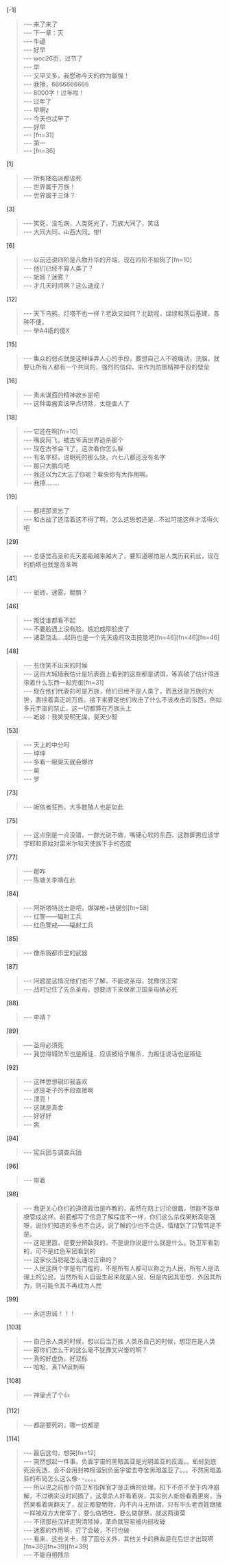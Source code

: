 
[-1] 
>--- 来了来了<br>
>--- 下一章：灭<br>
>--- 牛逼<br>
>--- 好早<br>
>--- woc26页，过节了<br>
>--- 早<br>
>--- 又早又多，我愿称今天的你为最强！<br>
>--- 我擦，6666666666<br>
>--- 8000字！过年啦！<br>
>--- 过年了<br>
>--- 早啊z<br>
>--- 今天也忒早了<br>
>--- 好早<br>
>--- [fn=31]<br>
>--- 第一<br>
>--- [fn=36]<br>

[1] 
>--- 所有降临派都该死<br>
>--- 世界属于万族！<br>
>--- 世界属于三体？<br>

[3] 
>--- 笑死，没毛病，人类死光了，万族大同了，笑话<br>
>--- 大同大同，山西大同。惨!<br>

[6] 
>--- 以前还说四阶是凡物升华的开端，现在四阶不如狗了[fn=10]<br>
>--- 他们已经不算人类了？<br>
>--- 蚯蚓？迷雾？<br>
>--- 才几天时间啊？这么速成？<br>

[12] 
>--- 天下乌鸦。灯塔不也一样？老欧又如何？北欧呢，绿绿和落后基建，各种不便。<br>
>--- 举A4纸的傻X<br>

[15] 
>--- 集众的弱点就是这种操弄人心的手段，要想自己人不被煽动，洗脑，就要让所有人都有一个共同的，强烈的信仰，来作为防御精神手段的壁垒<br>

[16] 
>--- 素未谋面的精神故乡是吧<br>
>--- 这种毒瘤真该早点切除，太能害人了<br>

[18] 
>--- 它还在啊[fn=10]<br>
>--- 嘴臭阿飞，被古爷满世界追杀那个<br>
>--- 现在古爷会飞了，这次看你怎么躲<br>
>--- 有名字耶，说明死的那么快，六七八都还没有名字<br>
>--- 那只大鹏鸟吧<br>
>--- 我还以为Z大忘了你呢？看来你有大作用啊。<br>
>--- 我擦........<br>

[19] 
>--- 都把那货忘了<br>
>--- 和古战了还活着这不得了啊，怎么这思想还是…不过可能这样才活得久吧<br>

[29] 
>--- 总感觉高圣和先天差距越来越大了，要知道哪怕是人类历莉莉丝，现在的奶塔也就是高圣啊<br>

[41] 
>--- 蚯蚓，迷雾，鲲鹏？<br>

[46] 
>--- 叛徒谁都看不起<br>
>--- 不要脸遇上没有脸。尴尬成厚脸皮了<br>
>--- 诸葛饶舌....起码也是一个先天级的攻击技能吧[fn=46][fn=46][fn=46]<br>

[48] 
>--- 有你笑不出来的时候<br>
>--- 这四大城墙我估计是坑表面上看到的这些都是诱饵，等真破了估计得连带着什么东西一起完蛋[fn=31]<br>
>--- 现在他们代表的可是万族，他们已经不是人类了，而且还是万族的大势，裹挟着真正的万族。接下来要是他们攻击了什么不该攻击的东西，例如多元宇宙的禁止，这一切都算在万族头上<br>
>--- 蚯蚓：我笑吴明无谋，昊天少智<br>

[53] 
>--- 天上的中分吗<br>
>--- 坤坤<br>
>--- 多看一眼昊天就会爆炸<br>
>--- 昊<br>
>--- 罗<br>

[73] 
>--- 皈依者狂热，大多数殖人也是如此<br>

[75] 
>--- 这点倒是一点没错，一群光说不做，嘴硬心软的东西，这群脚男应该学学耶和原始对雷米尔和天使族下手的态度<br>

[77] 
>--- 那咋<br>
>--- 陈塘关李靖在此<br>

[84] 
>--- 阿斯塔特战士是吧，爆弹枪+链锯剑[fn=58]<br>
>--- 红警——辐射工兵<br>
>--- 红色警戒——辐射工兵<br>

[85] 
>--- 像杀戮都市里的武器<br>

[87] 
>--- 问题是这情况他们也不了解，不能说圣母，犹豫很正常<br>
>--- 战时记住了先杀圣母，想要活下来保家卫国圣母婊必死<br>

[88] 
>--- 李靖？<br>

[89] 
>--- 圣母必须死<br>
>--- 我觉得城防军也是叛徒，应该被给予屠杀，为叛徒说话也是叛徒<br>

[92] 
>--- 这种思想钢印我喜欢<br>
>--- 还是毛子的手段直接啊<br>
>--- 漂亮！<br>
>--- 这就是真金<br>
>--- 好好好<br>
>--- 爽<br>

[94] 
>--- 宪兵团与调查兵团<br>

[96] 
>--- 带着<br>

[98] 
>--- 我更关心你们的道德政治是咋教的，虽然在网上讨论很蠢，但能不能单极管成这样。前面都写了信息了解程度不一样，你们这么杀伐果断真是强呀，说你们知道的多也不合适，说了解的少也不合适。情绪到了只管骂是不是。<br>
>--- 这是里面，是要分辨敌我的，不是说你说是什么就是什么，防卫军看到的，可不是红色军团看到的<br>
>--- 这家伙当初是怎么通过正审的？<br>
>--- 人民这两个字是有门槛的，不是所有人都可以称之为人民，所有人是法理上的公民，当然所有人自诞生起来就是人民，但是内因其思想，外因其所为，则可能令其不再成为人民<br>

[99] 
>--- 永远忠诚！！！<br>

[103] 
>--- 自己杀人类的时候，想以后当万族
人类杀自己的时候，想现在是人类<br>
>--- 那你们怎么干的这么毫不犹豫又兴奋的啊？<br>
>--- 真的好虚伪，好双标<br>
>--- 哈哈，真TM讽刺啊<br>

[108] 
>--- 神皇点了个👍<br>

[112] 
>--- 都是要死的，哪一边都是<br>

[114] 
>--- 最后这句，想哭[fn=12]<br>
>--- 突然想起一件事。负面宇宙的黑暗盖亚是光明盖亚的反面。。蚯蚓到底死没死透，会不会用封神榜溜到负面宇宙去夺舍黑暗盖亚了。。。不然黑暗盖亚的布局怎么这么像- -。。。。<br>
>--- 所以说之前那个防卫军指挥官才是正确的处理，扣下不杀不至于内冲崩解，不过确实没时间搞了，这章杀人奸看着爽，其实别人蚯蚓看着更爽，当然昊看着爽翻天了，反正都要牺牲，内不内斗无所谓，只有平头老百姓跟猪一样被双方大佬宰了，要么做牺牲，要么做献祭，就这两道菜<br>
>--- 不把那些汉奸走狗清除掉，革命就容易被内部攻破<br>
>--- 迷雾的作用啊，打了会破，不打也破<br>
>--- 看来，这些关卡，除了函谷关外，其他关卡的典故是在后世才出现啊[fn=39][fn=39][fn=39]<br>
>--- 不能自相残杀<br>
